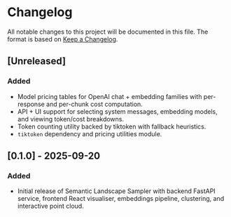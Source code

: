 # Changelog

All notable changes to this project will be documented in this file. The format is based on [Keep a Changelog](https://keepachangelog.com/en/1.0.0/).

## [Unreleased]
### Added
- Model pricing tables for OpenAI chat + embedding families with per-response and per-chunk cost computation.
- API + UI support for selecting system messages, embedding models, and viewing token/cost breakdowns.
- Token counting utility backed by tiktoken with fallback heuristics.
- `tiktoken` dependency and pricing utilities module.

## [0.1.0] - 2025-09-20
### Added
- Initial release of Semantic Landscape Sampler with backend FastAPI service, frontend React visualiser, embeddings pipeline, clustering, and interactive point cloud.
